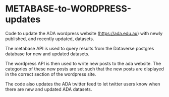 # METABASE-to-WORDPRESS-updates

Code to update the ADA wordpress website (https://ada.edu.au) with newly published, and recently updated, datasets.

The metabase API is used to query results from the Dataverse postgres database for new and updated datasets.

The wordpress API is then used to write new posts to the ada website. The categories of these new posts are set such that the new posts are displayed in the correct section of the wordpress site.

The code also updates the ADA twitter feed to let twitter users know when there are new and updated ADA datasets.

